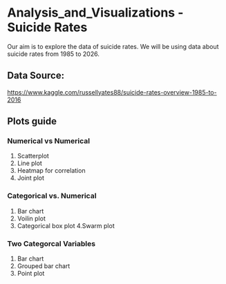 # Analysis_and_Visualizations - Suicide Rates

Our aim is to explore the data of suicide rates.
We will be using data about suicide rates from 1985 to 2026.

## Data Source: 
https://www.kaggle.com/russellyates88/suicide-rates-overview-1985-to-2016

## Plots guide

### Numerical vs Numerical
1. Scatterplot
2. Line plot
3. Heatmap for correlation
4. Joint plot

### Categorical vs. Numerical
1. Bar chart
2. Voilin plot
3. Categorical box plot
4.Swarm plot

### Two Categorcal Variables
1. Bar chart
2. Grouped bar chart
3. Point plot
